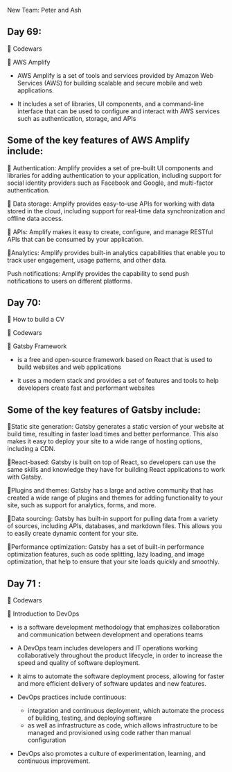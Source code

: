 New Team: Peter and Ash

## Day 69:

🔸 Codewars

🔸 AWS Amplify

- AWS Amplify is a set of tools and services provided by Amazon Web Services (AWS) for building scalable and secure mobile and web applications.

- It includes a set of libraries, UI components, and a command-line interface that can be used to configure and interact with AWS services such as authentication, storage, and APIs

## Some of the key features of AWS Amplify include:

🔸 Authentication: Amplify provides a set of pre-built UI components and libraries for adding authentication to your application, including support for social identity providers such as Facebook and Google, and multi-factor authentication.

🔸 Data storage: Amplify provides easy-to-use APIs for working with data stored in the cloud, including support for real-time data synchronization and offline data access.

🔸 APIs: Amplify makes it easy to create, configure, and manage RESTful APIs that can be consumed by your application.

🔸Analytics: Amplify provides built-in analytics capabilities that enable you to track user engagement, usage patterns, and other data.

Push notifications: Amplify provides the capability to send push notifications to users on different platforms.

## Day 70:

🔸 How to build a CV

🔸 Codewars

🔸 Gatsby Framework

- is a free and open-source framework based on React that is used to build websites and web applications

- it uses a modern stack and provides a set of features and tools to help developers create fast and performant websites

## Some of the key features of Gatsby include:

🔹Static site generation: Gatsby generates a static version of your website at build time, resulting in faster load times and better performance. This also makes it easy to deploy your site to a wide range of hosting options, including a CDN.

🔹React-based: Gatsby is built on top of React, so developers can use the same skills and knowledge they have for building React applications to work with Gatsby.

🔹Plugins and themes: Gatsby has a large and active community that has created a wide range of plugins and themes for adding functionality to your site, such as support for analytics, forms, and more.

🔹Data sourcing: Gatsby has built-in support for pulling data from a variety of sources, including APIs, databases, and markdown files. This allows you to easily create dynamic content for your site.

🔹Performance optimization: Gatsby has a set of built-in performance optimization features, such as code splitting, lazy loading, and image optimization, that help to ensure that your site loads quickly and smoothly.

## Day 71 :

🔸 Codewars

🔸 Introduction to DevOps

- is a software development methodology that emphasizes collaboration and communication between development and operations teams

- A DevOps team includes developers and IT operations working collaboratively throughout the product lifecycle, in order to increase the speed and quality of software deployment.

- it aims to automate the software deployment process, allowing for faster and more efficient delivery of software updates and new features.

- DevOps practices include continuous:
  - integration and continuous deployment, which automate the process of building, testing, and deploying software
  - as well as infrastructure as code, which allows infrastructure to be managed and provisioned using code rather than manual configuration
- DevOps also promotes a culture of experimentation, learning, and continuous improvement.
